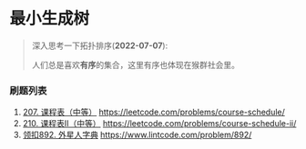 # 最小生成树

>深入思考一下拓扑排序(**2022-07-07**):
>
>人们总是喜欢**有序**的集合，这里有序也体现在猴群社会里。
>
>
>
>

### **刷题列表**
1. [207. 课程表（中等）](#课程表) https://leetcode.com/problems/course-schedule/
1. [210. 课程表II（中等）](#课程表II) https://leetcode.com/problems/course-schedule-ii/
1. [领扣892. 外星人字典](#外星人字典) https://www.lintcode.com/problem/892/
